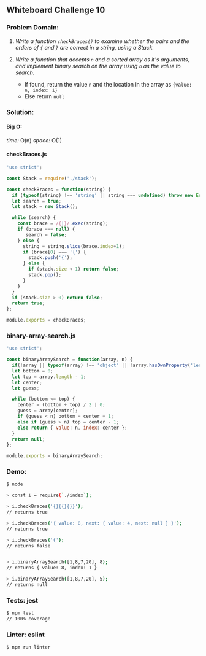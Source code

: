 ## Whiteboard Challenge 10

### Problem Domain:


1. *Write a function `checkBraces()` to examine whether the pairs and the orders of `{` and `}` are correct in a string, using a Stack.*

2. *Write a function that accepts `n` and a sorted array as it's arguments, and implement binary search on the array using `n` as the value to search.*
    - If found, return the value `n` and the location in the array as `{value: n, index: i}`
    - Else return `null`

### Solution:

#### Big O:
*time:* O(n)
*space:* O(1)

#### checkBraces.js
```js
'use strict';

const Stack = require('./stack');

const checkBraces = function(string) {
  if (typeof(string) !== 'string' || string === undefined) throw new Error(`Error: Invalid input: ${string}`);
  let search = true;
  let stack = new Stack();

  while (search) {
    const brace = /{|}/.exec(string);
    if (brace === null) {
       search = false;
    } else {
      string = string.slice(brace.index+1);
      if (brace[0] === '{') {
        stack.push('{');
      } else {
        if (stack.size < 1) return false;
        stack.pop();
      }
    }
  }
  if (stack.size > 0) return false;
  return true;
};

module.exports = checkBraces;
```
### binary-array-search.js
```js
'use strict';

const binaryArraySearch = function(array, n) {
  if(!array || typeof(array) !== 'object' || !array.hasOwnProperty('length') || isNaN(n)) throw Error(`Error: Invalid input: ${array}, ${n}`);
  let bottom = 0;
  let top = array.length - 1;
  let center;
  let guess;

  while (bottom <= top) {
    center = (bottom + top) / 2 | 0;
    guess = array[center];
    if (guess < n) bottom = center + 1;
    else if (guess > n) top = center - 1;
    else return { value: n, index: center };
  }
  return null;
};

module.exports = binaryArraySearch;
```

### Demo:

```sh
$ node

> const i = require(`./index`);

> i.checkBraces('{}{{}{}}');
// returns true

> i.checkBraces('{ value: 8, next: { value: 4, next: null } }');
// returns true

> i.checkBraces('{');
// returns false


> i.binaryArraySearch([1,8,7,20], 8);
// returns { value: 8, index: 1 }

> i.binaryArraySearch([1,8,7,20], 5);
// returns null

```

### Tests: jest

```sh
$ npm test
// 100% coverage
```

### Linter: eslint

```sh
$ npm run linter
```
